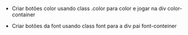 * Criar botões color usando class .color para color e jogar na div color-container

* Criar botões da font usando class font para a div pai font-conteiner
